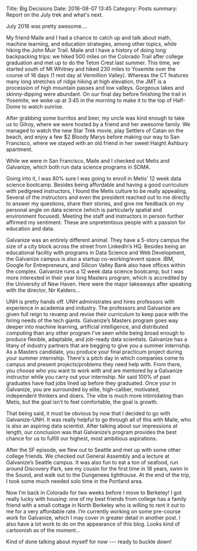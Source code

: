 Title: Big Decisions
Date: 2016-08-07 13:45
Category: Posts
summary: Report on the July trek and what's next.

July 2016 was pretty awesome…. 

My friend Maile and I had a chance to catch up and talk about math, machine learning, and education strategies, among other topics, while hiking the John Muir Trail. Maile and I have a history of doing long backpacking trips: we hiked 500 miles on the Colorado Trail after college graduation and met up to do the Teton Crest last summer. This time, we started south of Mt Whitney and hiked 230 miles to Yosemite over the course of 16 days (1 rest day at Vermillion Valley). Whereas the CT features many long stretches of ridge hiking at high elevation, the JMT is a procession of high mountain passes and low valleys. Gorgeous lakes and skinny-dipping were abundant. On our final day before finishing the trail in Yosemite, we woke up at 3:45 in the morning to make it to the top of Half-Dome to watch sunrise. 

After grabbing some burritos and beer, my uncle was kind enough to take us to Gilroy, where we were hosted by a friend and her awesome family. We managed to watch the new Star Trek movie, play Settlers of Catan on the beach, and enjoy a few $2 Bloody Marys before making our way to San Francisco, where we stayed with an old friend in her sweet Haight Ashbury apartment. 

While we were in San Francisco, Maile and I checked out Metis and Galvanize, which both run data science programs in SOMA.

Going into it, I was 80% sure I was going to enroll in Metis’ 12 week data science bootcamp. Besides being affordable and having a good curriculum with pedigreed instructors, I found the Metis culture to be really appealing. Several of the instructors and even the president reached out to me directly to answer my questions, share their stories, and give me feedback on my personal angle on data science (which is particularly spatial and environment focused). Meeting the staff and instructors in person further affirmed my sentiment. These are unpretentious people with a passion for education and data. 

Galvanize was an entirely different animal. They have a 5-story campus the size of a city block across the street from LinkedIn’s HQ. Besides being an educational facility with programs in Data Science and Web Development, the Galvanize campus is also a startup co-working/event space. IBM, Google for Entrepreneurs, and Silicon Valley Bank also have offices within the complex. Galvanize runs a 12 week data science bootcamp, but I was more interested in their year long Masters program, which is accredited by the University of New Haven. Here were the major takeaways after speaking with the director, Nir Kaldero…

UNH is pretty hands off. UNH administrates and hires professors with experience in academia and industry. The professors and Galvanize are given full reign to revamp and revise their curriculum to keep pace with the hiring needs of the tech giants. 
Galvanize’s Masters program goes way deeper into machine learning, artificial intelligence, and distributed computing than any other program I’ve seen while being broad enough to produce flexible, adaptable, and job-ready data scientists. 
Galvanize has a litany of industry partners that are begging to give you a summer internship. As a Masters candidate, you produce your final practicum project during your summer internship. There's a pitch day in which companies come to campus and present projects/problems they need help with. From there, you choose who you want to work with and are mentored by a Galvanize instructor while you carry out your internship. Nir said 100% of past graduates have had jobs lined up before they graduated.
Once your in Galvanize, you are surrounded by elite, high-caliber, motivated, independent thinkers and doers. The vibe is much more intimidating than Metis, but the goal isn’t to feel comfortable, the goal is growth.

That being said, it must be obvious by now that I decided to go with Galvanize-UNH. It was really helpful to go through all of this with Maile, who is also an aspiring data scientist. After talking about our impressions at length, our conclusion was that Galvanize’s program provides the best chance for us to fulfill our highest, most ambitious aspirations. 

After the SF episode, we flew out to Seattle and met up with some other college friends. We checked out General Assembly and a lecture at Galvanize’s Seattle campus. It was also fun to eat a ton of seafood, run around Discovery Park, see my cousin for the first time in 18 years, swim in the Sound, and walk out to the Dungenees lighthouse. At the end of the trip, I took some much needed solo time in the Portland area.

Now I’m back in Colorado for two weeks before I move to Berkeley! I got really lucky with housing: one of my best friends from college has a family friend with a small cottage in North Berkeley who is willing to rent it out to me for a very affordable rate. I’m currently working on some pre-course work for Galvanize, which I may cover in greater detail in another post. I also have a lot work to do on the appearance of this blog. Looks kind of cartoonish as of the moment...

Kind of done talking about myself for now --- ready to buckle down!




 



